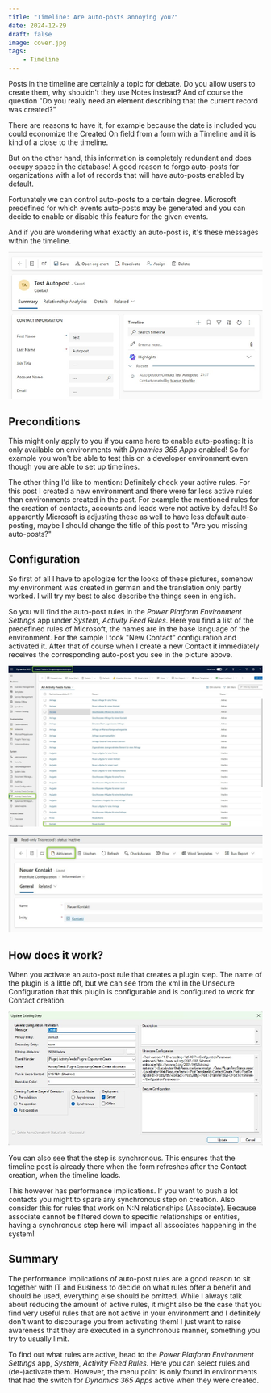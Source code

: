 ```yaml
---
title: "Timeline: Are auto-posts annoying you?"
date: 2024-12-29
draft: false
image: cover.jpg
tags: 
    - Timeline
---
```


Posts in the timeline are certainly a topic for debate. Do you allow users to create them, why shouldn't they use Notes instead? And of course the question "Do you really need an element describing that the current record was created?" 

There are reasons to have it, for example because the date is included you could economize the Created On field from a form with a Timeline and it is kind of a close to the timeline.

But on the other hand, this information is completely redundant and does occupy space in the database! A good reason to forgo auto-posts for organizations with a lot of records that will have auto-posts enabled by default.

Fortunately we can control auto-posts to a certain degree. Microsoft predefined for which events auto-posts may be generated and you can decide to enable or disable this feature for the given events.

And if you are wondering what exactly an auto-post is, it's these messages within the timeline.

![](Autopost.jpg)

## Preconditions
This might only apply to you if you came here to enable auto-posting: It is only available on environments with _Dynamics 365 Apps_ enabled! So for example you won't be able to test this on a developer environment even though you are able to set up timelines.

The other thing I'd like to mention: Definitely check your active rules. For this post I created a new environment and there were far less active rules than environments created in the past. For example the mentioned rules for the creation of contacts, accounts and leads were not active by default! So apparently Microsoft is adjusting these as well to have less default auto-posting, maybe I should change the title of this post to "Are you missing auto-posts?"

## Configuration
So first of all I have to apologize for the looks of these pictures, somehow my environment was created in german and the translation only partly worked. I will try my best to also describe the things seen in english.

So you will find the auto-post rules in the _Power Platform Environment Settings_ app under _System_, _Activity Feed Rules_. Here you find a list of the predefined rules of Microsoft, the names are in the base language of the environment. For the sample I took "New Contact" configuration and activated it. After that of course when I create a new Contact it immediately receives the corresponding auto-post you see in the picture above.

![Auto-post rules are found in the _Power Platform Environment Settings_ app under _System_, _Activity Feed Rules_](Config1.jpg)

![Auto-post rules are activated or deactivated.](Config2.jpg)

## How does it work?
When you activate an auto-post rule that creates a plugin step. The name of the plugin is a little off, but we can see from the xml in the Unsecure Configuration that this plugin is configurable and is configured to work for Contact creation.

![](Plugin.jpg)

You can also see that the step is synchronous. This ensures that the timeline post is already there when the form refreshes after the Contact creation, when the timeline loads.

This however has performance implications. If you want to push a lot contacts you might to spare any synchronous step on creation. Also consider this for rules that work on N:N relationships (Associate). Because associate cannot be filtered down to specific relationships or entities, having a synchronous step here will impact all associates happening in the system!

## Summary
The performance implications of auto-post rules are a good reason to sit together with IT and Business to decide on what rules offer a benefit and should be used, everything else should be omitted. While I always talk about reducing the amount of active rules, it might also be the case that you find very useful rules that are not active in your environment and I definitely don't want to discourage you from activating them! I just want to raise awareness that they are executed in a synchronous manner, something you try to usually limit.

To find out what rules are active, head to the _Power Platform Environment Settings_ app, _System_, _Activity Feed Rules_. Here you can select rules and (de-)activate them. However, the menu point is only found in environments that had the switch for _Dynamics 365 Apps_ active when they were created. 